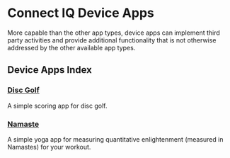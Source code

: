 # Connect IQ Device Apps
More capable than the other app types, device apps can implement third party activities and provide additional functionality that is not otherwise addressed by the other available app types.

## Device Apps Index

### **[Disc Golf](https://github.com/garmin/connectiq-apps/tree/master/device-apps/disc-golf)**
A simple scoring app for disc golf.

### **[Namaste](https://github.com/garmin/connectiq-apps/tree/master/device-apps/namaste)**
A simple yoga app for measuring quantitative enlightenment (measured in Namastes) for your workout.
